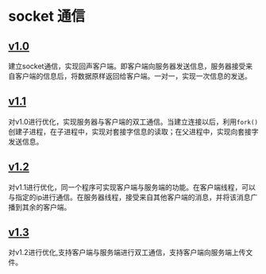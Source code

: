 # socket 通信

## [v1.0](./v1.0)
建立socket通信，实现回声客户端。即客户端向服务器发送信息，服务器接受来自客户端的信息后，将数据原样返回给客户端。一对一，实现一次信息的发送。

## [v1.1](./v1.1)
对v1.0进行优化，实现服务器与客户端的双工通信。当建立连接以后，利用`fork()`创建子进程，在子进程中，实现对套接字信息的读取；在父进程中，实现向套接字发送信息。

## [v1.2](./v1.2)
对v1.1进行优化，同一个程序可实现客户端与服务端的功能。在客户端线程，可以与指定的ip进行通信。在服务器线程，接受来自其他客户端的消息，并将该消息广播到其余的客户端。

## [v1.3](./v1.3)
对v1.2进行优化,支持客户端与服务端进行双工通信，支持客户端向服务端上传文件。
